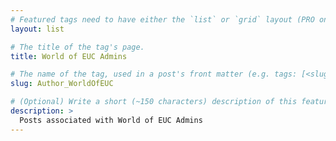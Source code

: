 ```yaml
---
# Featured tags need to have either the `list` or `grid` layout (PRO only).
layout: list

# The title of the tag's page.
title: World of EUC Admins

# The name of the tag, used in a post's front matter (e.g. tags: [<slug>]).
slug: Author_WorldOfEUC

# (Optional) Write a short (~150 characters) description of this featured tag.
description: >
  Posts associated with World of EUC Admins
---
```

